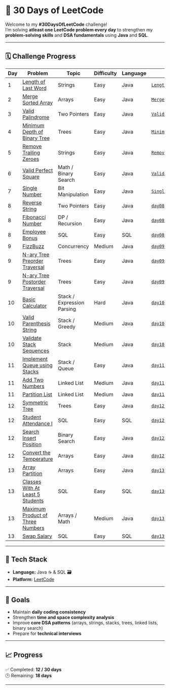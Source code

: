 # 🧩 30 Days of LeetCode

Welcome to my **#30DaysOfLeetCode** challenge!  
I’m solving **atleast one LeetCode problem every day** to strengthen my **problem-solving skills** and **DSA fundamentals** using **Java** and **SQL**.

---

## 🗓️ Challenge Progress

| Day | Problem | Topic | Difficulty | Language | File / Folder |
|-----|---------|-------|------------|---------|---------------|
| 1 | [Length of Last Word](https://leetcode.com/problems/length-of-last-word/) | Strings | Easy | Java | [`LengthOfLastWord.java`](./58LengthOfLastWord.java) |
| 2 | [Merge Sorted Array](https://leetcode.com/problems/merge-sorted-array/) | Arrays | Easy | Java | [`MergeSortedArray.java`](./88MergeSortedArray.java) |
| 3 | [Valid Palindrome](https://leetcode.com/problems/valid-palindrome/) | Two Pointers | Easy | Java | [`ValidPalindrome.java`](./125ValidPalindrome.java) |
| 4 | [Minimum Depth of Binary Tree](https://leetcode.com/problems/minimum-depth-of-binary-tree/) | Trees | Easy | Java | [`MinimumDepthOfBinaryTree.java`](./111MinimumDepthOfBinaryTree.java) |
| 5 | [Remove Trailing Zeroes](https://leetcode.com/problems/remove-trailing-zeros-from-a-string/) | Strings | Easy | Java | [`RemoveTrailingZeroes.java`](./2710RemoveTrailingZeroes.java) |
| 6 | [Valid Perfect Square](https://leetcode.com/problems/valid-perfect-square/) | Math / Binary Search | Easy | Java | [`ValidPerfectSquare.java`](./367ValidPerfectSquare.java) |
| 7 | [Single Number](https://leetcode.com/problems/single-number/) | Bit Manipulation | Easy | Java | [`SingleNumber.java`](./136SingleNumber.java) |
| 8 | [Reverse String](https://leetcode.com/problems/reverse-string/) | Two Pointers | Easy | Java | [`day08/ReverseString.java`](./day08/ReverseString.java) |
| 8 | [Fibonacci Number](https://leetcode.com/problems/fibonacci-number/) | DP / Recursion | Easy | Java | [`day08/FibonacciNumber.java`](./day08/FibonacciNumber.java) |
| 8 | [Employee Bonus](https://leetcode.com/problems/employee-bonus/) | SQL | Easy | SQL | [`day08/EmployeeBonus.sql`](./day08/EmployeeBonus.sql) |
| 9 | [FizzBuzz](https://leetcode.com/problems/fizz-buzz-multithreaded/) | Concurrency | Medium | Java | [`day09/FizzBuzz.java`](./day09/FizzBuzz.java) |
| 9 | [N-ary Tree Preorder Traversal](https://leetcode.com/problems/n-ary-tree-preorder-traversal/) | Trees | Easy | Java | [`day09/NaryTreePreorderTraversal.java`](./day09/NaryTreePreorderTraversal.java) |
| 9 | [N-ary Tree Postorder Traversal](https://leetcode.com/problems/n-ary-tree-postorder-traversal/) | Trees | Easy | Java | [`day09/NaryTreePostorderTraversal.java`](./day09/NaryTreePostorderTraversal.java) |
| 10 | [Basic Calculator](https://leetcode.com/problems/basic-calculator/) | Stack / Expression Parsing | Hard | Java | [`day10/BasicCalculator.java`](./day10/BasicCalculator.java) |
| 10 | [Valid Parenthesis String](https://leetcode.com/problems/valid-parenthesis-string/) | Stack / Greedy | Medium | Java | [`day10/ValidParenthesisString.java`](./day10/ValidParenthesisString.java) |
| 10 | [Validate Stack Sequences](https://leetcode.com/problems/validate-stack-sequences/) | Stack | Medium | Java | [`day10/ValidateStackSequences.java`](./day10/ValidateStackSequences.java) |
| 11 | [Implement Queue using Stacks](https://leetcode.com/problems/implement-queue-using-stacks/) | Stack / Queue | Easy | Java | [`day11/ImplementQueueUsingStacks.java`](./day11/ImplementQueueUsingStacks.java) |
| 11 | [Add Two Numbers](https://leetcode.com/problems/add-two-numbers/) | Linked List | Medium | Java | [`day11/AddTwoNumbers.java`](./day11/AddTwoNumbers.java) |
| 11 | [Partition List](https://leetcode.com/problems/partition-list/) | Linked List | Medium | Java | [`day11/PartitionList.java`](./day11/PartitionList.java) |
| 12 | [Symmetric Tree](https://leetcode.com/problems/symmetric-tree/) | Trees | Easy | Java | [`day12/SymmetricTree.java`](./day12/SymmetricTree.java) |
| 12 | [Student Attendance I](https://leetcode.com/problems/student-attendance-i/) | SQL | Easy | SQL | [`day12/StudentAttendance1.sql`](./day12/StudentAttendance1.sql) |
| 12 | [Search Insert Position](https://leetcode.com/problems/search-insert-position/) | Binary Search | Easy | Java | [`day12/SearchInsertPosition.java`](./day12/SearchInsertPosition.java) |
| 12 | [Convert the Temperature](https://leetcode.com/problems/convert-the-temperature/) | Arrays | Easy | Java | [`day12/ConvertTheTemperature.java`](./day12/ConvertTheTemperature.java) |
| 13 | [Array Partition](https://leetcode.com/problems/array-partition-i/) | Arrays | Easy | Java | [`day13/ArrayPartition.java`](./day13/ArrayPartition.java) |
| 13 | [Classes With At Least 5 Students](https://leetcode.com/problems/classes-with-at-least-5-students/) | SQL | Easy | SQL | [`day13/ClassesWithAtleast5Students.sql`](./day13/ClassesWithAtleast5Students.sql) |
| 13 | [Maximum Product of Three Numbers](https://leetcode.com/problems/maximum-product-of-three-numbers/) | Arrays / Math | Medium | Java | [`day13/MaximumProductOfThreeNumbers.java`](./day13/MaximumProductOfThreeNumbers.java) |
| 13 | [Swap Salary](https://leetcode.com/problems/swap-salary/) | SQL | Easy | SQL | [`day13/SwapSalary.sql`](./day13/SwapSalary.sql) |

---

## 🧰 Tech Stack

- **Language:** Java ☕ & SQL 🗃️  
- **Platform:** [LeetCode](https://leetcode.com/)   

---

## 🎯 Goals

- Maintain **daily coding consistency**
- Strengthen **time and space complexity analysis**
- Improve **core DSA patterns** (arrays, strings, stacks, trees, linked lists, binary search)
- Prepare for **technical interviews**  

---

## 📈 Progress

✅ Completed: **12 / 30 days**  
🕒 Remaining: **18 days**

---

